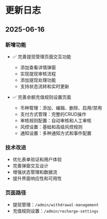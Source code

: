 # 更新日志

## 2025-06-16

### 新增功能
- ✅ 完善提现管理页面交互功能
  - 添加查看详情弹窗
  - 实现提现审核流程
  - 添加提现处理功能
  - 支持状态流转和实时更新

- ✅ 完善余额充值规则设置页面
  - 币种管理：添加、编辑、删除、启用/禁用
  - 支付方式管理：完整的CRUD操作
  - 审核规则配置：自动审核和人工审核
  - 风控设置：基础和高级风控规则
  - 通知设置：多种通知方式和事件配置

### 技术改进
- 优化表单验证和用户体验
- 完善弹窗交互设计
- 增强状态管理和数据流
- 提升界面响应性和可用性

### 页面路径
- 提现管理：`/admin/withdrawal-management`
- 充值规则设置：`/admin/recharge-settings`

